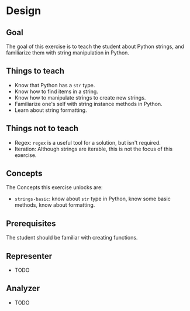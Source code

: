 # Design

## Goal

The goal of this exercise is to teach the student about Python strings, and familiarize them with string manipulation in Python.

## Things to teach

 - Know that Python has a `str` type.
 - Know how to find items in a string.
 - Know how to manipulate strings to create new strings.
 - Familiarize one's self with string instance methods in Python.
 - Learn about string formatting.

## Things not to teach

- Regex: `regex` is a useful tool for a solution, but isn't required.
- Iteration: Although strings are iterable, this is not the focus of this exercise.


## Concepts

The Concepts this exercise unlocks are:

 - `strings-basic`: know about `str` type in Python, know some basic methods, know about formatting.

## Prerequisites

The student should be familiar with creating functions.

## Representer

 - TODO

## Analyzer

 - TODO
